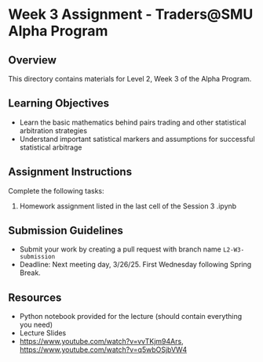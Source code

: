 # Week 3 Assignment - Traders@SMU Alpha Program

## Overview

This directory contains materials for Level 2, Week 3 of the Alpha Program.

## Learning Objectives

- Learn the basic mathematics behind pairs trading and other statistical arbitration strategies
- Understand important satistical markers and assumptions for successful statistical arbitrage

## Assignment Instructions

Complete the following tasks:

1. Homework assignment listed in the last cell of the Session 3 .ipynb

## Submission Guidelines

- Submit your work by creating a pull request with branch name `L2-W3-submission`
- Deadline: Next meeting day, 3/26/25. First Wednesday following Spring Break.

## Resources

- Python notebook provided for the lecture (should contain everything you need)
- Lecture Slides
- https://www.youtube.com/watch?v=vvTKjm94Ars, https://www.youtube.com/watch?v=q5wbOSjbVW4
